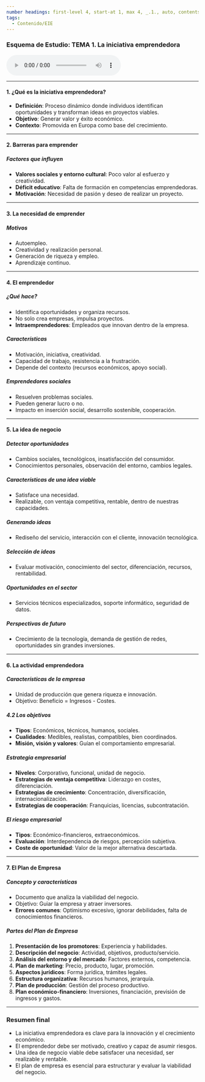 ```yaml
---
number headings: first-level 4, start-at 1, max 4, _.1., auto, contents ^toc, skip ^skipped
tags:
  - Contenido/EIE
---
```

### Esquema de Estudio: TEMA 1. La iniciativa emprendedora

![](Empresa%20e%20Iniciativa%20Emprendedora/Teoría/Lecturas/Lectura_Resumen_Tema_1.mp3)

---

#### 1. ¿Qué es la iniciativa emprendedora?
- **Definición**: Proceso dinámico donde individuos identifican oportunidades y transforman ideas en proyectos viables.
- **Objetivo**: Generar valor y éxito económico.
- **Contexto**: Promovida en Europa como base del crecimiento.

---

#### 2. Barreras para emprender
##### Factores que influyen
- **Valores sociales y entorno cultural**: Poco valor al esfuerzo y creatividad.
- **Déficit educativo**: Falta de formación en competencias emprendedoras.
- **Motivación**: Necesidad de pasión y deseo de realizar un proyecto.

---

#### 3. La necesidad de emprender
##### Motivos
- Autoempleo.
- Creatividad y realización personal.
- Generación de riqueza y empleo.
- Aprendizaje continuo.

---

#### 4. El emprendedor
##### ¿Qué hace?
- Identifica oportunidades y organiza recursos.
- No solo crea empresas, impulsa proyectos.
- **Intraemprendedores**: Empleados que innovan dentro de la empresa.

##### Características
- Motivación, iniciativa, creatividad.
- Capacidad de trabajo, resistencia a la frustración.
- Depende del contexto (recursos económicos, apoyo social).

##### Emprendedores sociales
- Resuelven problemas sociales.
- Pueden generar lucro o no.
- Impacto en inserción social, desarrollo sostenible, cooperación.

---

#### 5. La idea de negocio
##### Detectar oportunidades
- Cambios sociales, tecnológicos, insatisfacción del consumidor.
- Conocimientos personales, observación del entorno, cambios legales.

##### Características de una idea viable
- Satisface una necesidad.
- Realizable, con ventaja competitiva, rentable, dentro de nuestras capacidades.

##### Generando ideas
- Rediseño del servicio, interacción con el cliente, innovación tecnológica.

##### Selección de ideas
- Evaluar motivación, conocimiento del sector, diferenciación, recursos, rentabilidad.

##### Oportunidades en el sector
- Servicios técnicos especializados, soporte informático, seguridad de datos.

##### Perspectivas de futuro
- Crecimiento de la tecnología, demanda de gestión de redes, oportunidades sin grandes inversiones.

---

#### 6. La actividad emprendedora
##### Características de la empresa
- Unidad de producción que genera riqueza e innovación.
- Objetivo: Beneficio = Ingresos - Costes.

##### 4.2 Los objetivos
- **Tipos**: Económicos, técnicos, humanos, sociales.
- **Cualidades**: Medibles, realistas, compatibles, bien coordinados.
- **Misión, visión y valores**: Guían el comportamiento empresarial.

##### Estrategia empresarial
- **Niveles**: Corporativo, funcional, unidad de negocio.
- **Estrategias de ventaja competitiva**: Liderazgo en costes, diferenciación.
- **Estrategias de crecimiento**: Concentración, diversificación, internacionalización.
- **Estrategias de cooperación**: Franquicias, licencias, subcontratación.

##### El riesgo empresarial
- **Tipos**: Económico-financieros, extraeconómicos.
- **Evaluación**: Interdependencia de riesgos, percepción subjetiva.
- **Coste de oportunidad**: Valor de la mejor alternativa descartada.

---

#### 7. El Plan de Empresa
##### Concepto y características
- Documento que analiza la viabilidad del negocio.
- Objetivo: Guiar la empresa y atraer inversores.
- **Errores comunes**: Optimismo excesivo, ignorar debilidades, falta de conocimientos financieros.

##### Partes del Plan de Empresa
1. **Presentación de los promotores**: Experiencia y habilidades.
2. **Descripción del negocio**: Actividad, objetivos, producto/servicio.
3. **Análisis del entorno y del mercado**: Factores externos, competencia.
4. **Plan de marketing**: Precio, producto, lugar, promoción.
5. **Aspectos jurídicos**: Forma jurídica, trámites legales.
6. **Estructura organizativa**: Recursos humanos, jerarquía.
7. **Plan de producción**: Gestión del proceso productivo.
8. **Plan económico-financiero**: Inversiones, financiación, previsión de ingresos y gastos.

---

### Resumen final
- La iniciativa emprendedora es clave para la innovación y el crecimiento económico.
- El emprendedor debe ser motivado, creativo y capaz de asumir riesgos.
- Una idea de negocio viable debe satisfacer una necesidad, ser realizable y rentable.
- El plan de empresa es esencial para estructurar y evaluar la viabilidad del negocio.